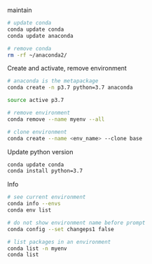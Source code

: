 maintain

```bash
# update conda
conda update conda
conda update anaconda

# remove conda
rm -rf ~/anaconda2/
```


Create and activate, remove environment
```bash
# anaconda is the metapackage
conda create -n p3.7 python=3.7 anaconda

source active p3.7

# remove environment
conda remove --name myenv --all

# clone environment
conda create --name <env_name> --clone base

```

Update python version

```bash
conda update conda
conda install python=3.7
```


Info

```bash
# see current environment
conda info --envs
conda env list

# do not show environment name before prompt
conda config --set changeps1 false

# list packages in an environment
conda list -n myenv
conda list
```

